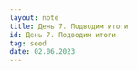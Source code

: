 ```yaml
---
layout: note
title: День 7. Подводим итоги
id: День 7. Подводим итоги
tag: seed
date: 02.06.2023
---
```






